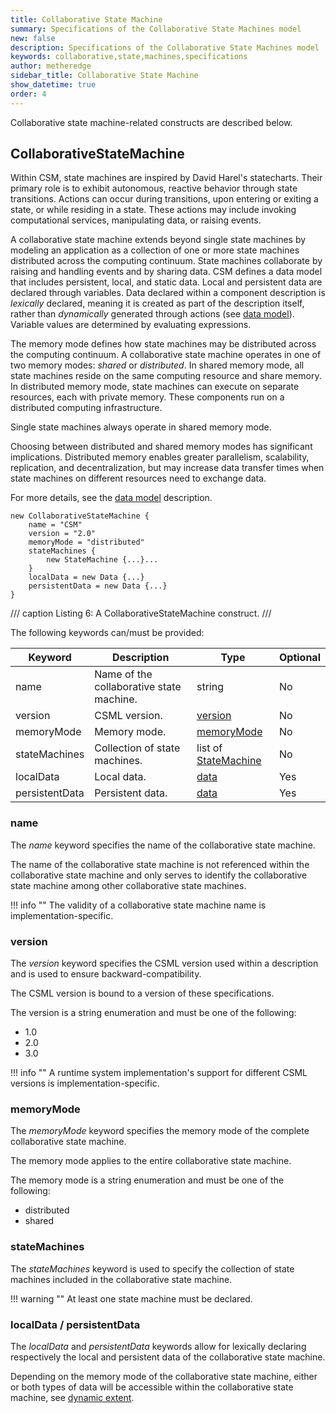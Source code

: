 ```yaml
---
title: Collaborative State Machine
summary: Specifications of the Collaborative State Machines model
new: false
description: Specifications of the Collaborative State Machines model
keywords: collaborative,state,machines,specifications
author: metheredge
sidebar_title: Collaborative State Machine
show_datetime: true
order: 4
---
```


Collaborative state machine-related constructs are described below.

## CollaborativeStateMachine

Within CSM, state machines are inspired by David Harel's statecharts. Their primary role is to exhibit 
autonomous, reactive behavior through state transitions. Actions can occur during transitions, upon entering 
or exiting a state, or while residing in a state. These actions may include invoking computational services, 
manipulating data, or raising events.

A collaborative state machine extends beyond single state machines by modeling an application as a collection
of one or more state machines distributed across the computing continuum. State machines collaborate by
raising and handling events and by sharing data. CSM defines a data model that includes persistent, local, and
static data. Local and persistent data are declared through variables. Data declared within a component
description is _lexically_ declared, meaning it is created as part of the description itself, rather than
_dynamically_ generated through actions (see [data model](data-model.md)). Variable values are determined by
evaluating expressions.

The memory mode defines how state machines may be distributed across the computing continuum. A collaborative
state machine operates in one of two memory modes: _shared_ or _distributed_. In shared memory mode, all state
machines reside on the same computing resource and share memory. In distributed memory mode, state machines
can execute on separate resources, each with private memory. These components run on a distributed computing
infrastructure.

Single state machines always operate in shared memory mode.

Choosing between distributed and shared memory modes has significant implications. Distributed memory enables
greater parallelism, scalability, replication, and decentralization, but may increase data transfer times when
state machines on different resources need to exchange data.

For more details, see the [data model](data-model.md) description.


```pkl
new CollaborativeStateMachine {
    name = "CSM"
    version = "2.0"
    memoryMode = "distributed"
    stateMachines {
        new StateMachine {...}...
    }
    localData = new Data {...}
    persistentData = new Data {...}
}
```
/// caption
Listing 6: A CollaborativeStateMachine construct.
///

The following keywords can/must be provided:

| **Keyword**    | **Description**                                 | **Type**                                                | **Optional** |
| -------------- | ----------------------------------------------- | ------------------------------------------------------- | ------------ |
| name           | Name of the collaborative state machine.        | string                                                  | No           |
| version        | CSML version.                                   | [version](#version)         | No           |
| memoryMode        | Memory mode.                                   | [memoryMode](#memorymode)         | No           |
| stateMachines  | Collection of state machines.                   | list of [StateMachine](state-machine.md)                 | No           |
| localData      | Local data.                                     | [data](data.md)                                           | Yes          |
| persistentData | Persistent data.                                | [data](data.md)                                           | Yes          |

### name

The _name_ keyword specifies the name of the collaborative state machine.

The name of the collaborative state machine is not referenced within the collaborative state machine and only
serves to identify the collaborative state machine among other collaborative state machines.

!!! info ""
    The validity of a collaborative state machine name is implementation-specific.

### version

The _version_ keyword specifies the CSML version used within a description and is used to ensure
backward-compatibility.

The CSML version is bound to a version of these specifications. 

The version is a string enumeration and must be one of the following:

- 1.0
- 2.0
- 3.0

!!! info ""
    A runtime system implementation's support for different CSML versions is implementation-specific.

### memoryMode

The _memoryMode_ keyword specifies the memory mode of the complete collaborative state machine.

The memory mode applies to the entire collaborative state machine.

The memory mode is a string enumeration and must be one of the following:

- distributed
- shared

### stateMachines

The _stateMachines_ keyword is used to specify the collection of state machines included in the collaborative
state machine.

!!! warning ""
    At least one state machine must be declared.

### localData / persistentData

The _localData_ and _persistentData_ keywords allow for lexically declaring respectively the local and
persistent data of the collaborative state machine.

Depending on the memory mode of the collaborative state machine, either or both types of data will be
accessible within the collaborative state machine, see [dynamic extent](data-model.md).

<script type="text/javascript" src="https://cdn.mathjax.org/mathjax/latest/MathJax.js?config=TeX-AMS-MML_HTMLorMML"></script>

<script type="text/x-mathjax-config">
    MathJax.Hub.Config({ tex2jax: {inlineMath: [['$', '$']]}, messageStyle: "none" });
</script>